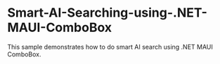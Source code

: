 # Smart-AI-Searching-using-.NET-MAUI-ComboBox
This sample demonstrates how to do smart AI search using .NET MAUI ComboBox.
